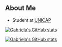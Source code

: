 ## About Me
- Student at [UNICAP](https://portal.unicap.br/)
<!-- GitHub Stats Card, light and dark-->
[![Gabriela's GitHub stats](https://github-readme-stats.vercel.app/api?username=GabrielaRBLemos&show_icons=true&theme=gruvbox_light#gh-light-mode-only)](https://github.com/GabrielaRBLemos/github-readme-stats#gh-light-mode-only)

[![Gabriela's GitHub stats](https://github-readme-stats.vercel.app/api?username=GabrielaRBLemos&show_icons=true&theme=gruvbox#gh-dark-mode-only)](https://github.com/GabrielaRBLemos/github-readme-stats#gh-dark-mode-only)
